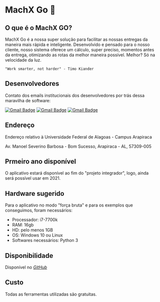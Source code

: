 #  MachX Go :mechanical_arm:
##  O que é o MachX GO?
MachX Go é a nossa super solução para facilitar as nossas entregas da maneira mais rápida e inteligente. Desenvolvido e pensado para o nosso cliente, nosso sistema oferece um cálculo, super preciso, momentos antes da entrega, otimizando as rotas da melhor maneira possível. Melhor? Só na velocidade da luz.

````
"Work smarter, not harder" - Timo Kiander
````

## Desenvolvedores
Contato dos emails institucionais dos desenvolvedores por trás dessa maravilha de software:

[![Gmail Badge](https://img.shields.io/badge/-Ruan%20Nunes-c14438?style=flat-square&logo=Gmail&logoColor=white&link=mailto:ruan.nunes@arapiraca.ufal.br)](mailto:ruan.nunes@arapiraca.ufal.br)
[![Gmail Badge](https://img.shields.io/badge/-Josué%20Silva-c14438?style=flat-square&logo=Gmail&logoColor=white&link=mailto:ruan.nunes@arapiraca.ufal.br)](mailto:josue.silva@arapiraca.ufal.br)
[![Gmail Badge](https://img.shields.io/badge/-Adryan%20Almeida-c14438?style=flat-square&logo=Gmail&logoColor=white&link=mailto:ruan.nunes@arapiraca.ufal.br)](mailto:adryan.almeida@arapiraca.ufal.br)

## Endereço
Endereço relativo à Universidade Federal de Alagoas - Campus Arapiraca 

Av. Manoel Severino Barbosa - Bom Sucesso, Arapiraca - AL, 57309-005

## Prmeiro ano disponível
O aplicativo estará disponível ao fim do "projeto integrador", logo, ainda será possível usar em 2021. 


## Hardware sugerido
Para o aplicativo no modo "força bruta" e para os exemplos que conseguimos, foram necessários:

* Processador: i7-7700k
* RAM: 16gb
* HD: pelo menos 1GB
* OS: Windows 10 ou Linux
* Softwares necessários: Python 3
  
## Disponibilidade
Disponível no [*GitHub*](https://github.com/adryan30/machx-go)

## Custo
 Todas as ferramentas utilizadas são gratuitas.


